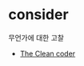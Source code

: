 # consider
무언가에 대한 고찰

- [The Clean coder](https://github.com/currenjin/consider/tree/main/the-clean-coder)

